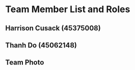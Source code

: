 # Team Member List and Roles

## Harrison Cusack (45375008)



## Thanh Do (45062148)



## Team Photo
